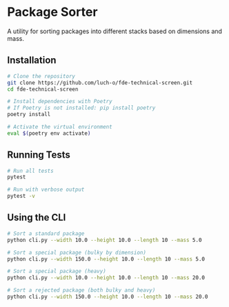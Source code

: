 # Package Sorter

A utility for sorting packages into different stacks based on dimensions and mass.

## Installation

```bash
# Clone the repository
git clone https://github.com/luch-o/fde-technical-screen.git
cd fde-technical-screen

# Install dependencies with Poetry
# If Poetry is not installed: pip install poetry
poetry install

# Activate the virtual environment
eval $(poetry env activate)
```

## Running Tests

```bash
# Run all tests
pytest

# Run with verbose output
pytest -v
```

## Using the CLI

```bash
# Sort a standard package
python cli.py --width 10.0 --height 10.0 --length 10 --mass 5.0

# Sort a special package (bulky by dimension)
python cli.py --width 150.0 --height 10.0 --length 10 --mass 5.0

# Sort a special package (heavy)
python cli.py --width 10.0 --height 10.0 --length 10 --mass 20.0

# Sort a rejected package (both bulky and heavy)
python cli.py --width 150.0 --height 10.0 --length 10 --mass 20.0
```
